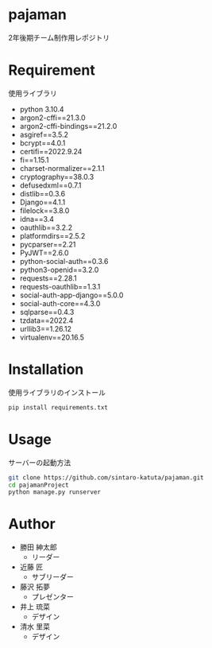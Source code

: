 # pajaman

2年後期チーム制作用レポジトリ

# Requirement

使用ライブラリ
* python 3.10.4
* argon2-cffi==21.3.0
* argon2-cffi-bindings==21.2.0
* asgiref==3.5.2
* bcrypt==4.0.1
* certifi==2022.9.24
* fi==1.15.1
* charset-normalizer==2.1.1
* cryptography==38.0.3
* defusedxml==0.7.1
* distlib==0.3.6
* Django==4.1.1
* filelock==3.8.0
* idna==3.4
* oauthlib==3.2.2
* platformdirs==2.5.2
* pycparser==2.21
* PyJWT==2.6.0
* python-social-auth==0.3.6
* python3-openid==3.2.0
* requests==2.28.1
* requests-oauthlib==1.3.1
* social-auth-app-django==5.0.0
* social-auth-core==4.3.0
* sqlparse==0.4.3
* tzdata==2022.4
* urllib3==1.26.12
* virtualenv==20.16.5
# Installation

使用ライブラリのインストール
```bash
pip install requirements.txt
```
# Usage

サーバーの起動方法
```bash
git clone https://github.com/sintaro-katuta/pajaman.git
cd pajamanProject
python manage.py runserver
```
# Author

* 勝田 紳太郎
    * リーダー
* 近藤 匠
    * サブリーダー
* 藤沢 拓夢
    * プレゼンター
* 井上 琉菜
    * デザイン
* 清水 里菜
    * デザイン
